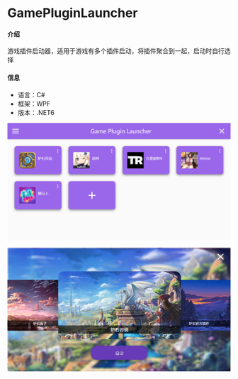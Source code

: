 # GamePluginLauncher

#### 介绍

游戏插件启动器，适用于游戏有多个插件启动，将插件聚合到一起，启动时自行选择

#### 信息

- 语言：C#
- 框架：WPF
- 版本：.NET6

![输入图片说明](Images/2022-07-14_223733.png)

![输入图片说明](Images/2022-07-14_224818.png)